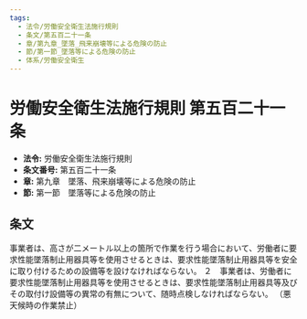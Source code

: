 ```yaml
---
tags:
  - 法令/労働安全衛生法施行規則
  - 条文/第五百二十一条
  - 章/第九章_墜落_飛来崩壊等による危険の防止
  - 節/第一節_墜落等による危険の防止
  - 体系/労働安全衛生
---
```

# 労働安全衛生法施行規則 第五百二十一条

- **法令:** 労働安全衛生法施行規則
- **条文番号:** 第五百二十一条
- **章:** 第九章　墜落、飛来崩壊等による危険の防止
- **節:** 第一節　墜落等による危険の防止

## 条文
事業者は、高さが二メートル以上の箇所で作業を行う場合において、労働者に要求性能墜落制止用器具等を使用させるときは、要求性能墜落制止用器具等を安全に取り付けるための設備等を設けなければならない。
２　事業者は、労働者に要求性能墜落制止用器具等を使用させるときは、要求性能墜落制止用器具等及びその取付け設備等の異常の有無について、随時点検しなければならない。
（悪天候時の作業禁止）

